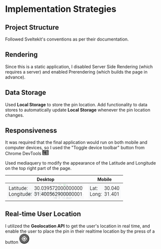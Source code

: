 # Implementation Strategies

## Project Structure

Followed Sveltekit's conventions as per their documentation.

## Rendering

Since this is a static application, I disabled Server Side Rendering (which requires a server) and enabled Prerendering (which builds the page in advance).

## Data Storage

Used **Local Storage** to store the pin location.
Add functionality to data stores to automatically update **Local Storage** whenever the pin location changes.

## Responsiveness

It was required that the final application would run on both mobile and computer devices, so I used the "Toggle device toolbar" button from Chrome DevTools ![1720135853928](image/STRATEGIES/1720135853928.png)

Used mediaquery to modify the appearance of the Latitude and Longitude on the top right part of the page.

| Desktop                                            | Mobile                                             |
| -------------------------------------------------- | -------------------------------------------------- |
| ![1720136053478](image/STRATEGIES/1720136053478.png) | ![1720136109816](image/STRATEGIES/1720136109816.png) |

## Real-time User Location

I utilized the **Geolocation API** to get the user's location in real time, and enable the user to place the pin in their realtime location by the press of a button ![1720165183796](image/STRATEGIES/1720165183796.png)

